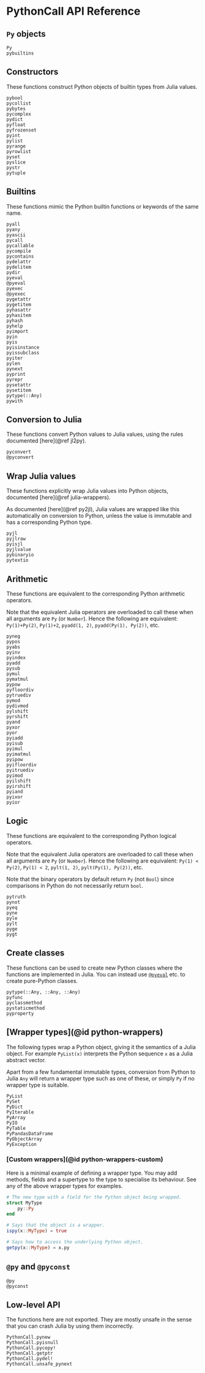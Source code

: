 # PythonCall API Reference

## `Py` objects

```@docs
Py
pybuiltins
```

## Constructors

These functions construct Python objects of builtin types from Julia values.

```@docs
pybool
pycollist
pybytes
pycomplex
pydict
pyfloat
pyfrozenset
pyint
pylist
pyrange
pyrowlist
pyset
pyslice
pystr
pytuple
```

## Builtins

These functions mimic the Python builtin functions or keywords of the same name.

```@docs
pyall
pyany
pyascii
pycall
pycallable
pycompile
pycontains
pydelattr
pydelitem
pydir
pyeval
@pyeval
pyexec
@pyexec
pygetattr
pygetitem
pyhasattr
pyhasitem
pyhash
pyhelp
pyimport
pyin
pyis
pyisinstance
pyissubclass
pyiter
pylen
pynext
pyprint
pyrepr
pysetattr
pysetitem
pytype(::Any)
pywith
```

## Conversion to Julia

These functions convert Python values to Julia values, using the rules documented [here](@ref jl2py).

```@docs
pyconvert
@pyconvert
```

## Wrap Julia values

These functions explicitly wrap Julia values into Python objects, documented [here](@ref julia-wrappers).

As documented [here](@ref py2jl), Julia values are wrapped like this automatically on
conversion to Python, unless the value is immutable and has a corresponding Python type.

```@docs
pyjl
pyjlraw
pyisjl
pyjlvalue
pybinaryio
pytextio
```

## Arithmetic

These functions are equivalent to the corresponding Python arithmetic operators.

Note that the equivalent Julia operators are overloaded to call these when all arguments
are `Py` (or `Number`). Hence the following are equivalent: `Py(1)+Py(2)`, `Py(1)+2`,
`pyadd(1, 2)`, `pyadd(Py(1), Py(2))`, etc.

```@docs
pyneg
pypos
pyabs
pyinv
pyindex
pyadd
pysub
pymul
pymatmul
pypow
pyfloordiv
pytruediv
pymod
pydivmod
pylshift
pyrshift
pyand
pyxor
pyor
pyiadd
pyisub
pyimul
pyimatmul
pyipow
pyifloordiv
pyitruediv
pyimod
pyilshift
pyirshift
pyiand
pyixor
pyior
```

## Logic

These functions are equivalent to the corresponding Python logical operators.

Note that the equivalent Julia operators are overloaded to call these when all arguments
are `Py` (or `Number`). Hence the following are equivalent: `Py(1) < Py(2)`, `Py(1) < 2`,
`pylt(1, 2)`, `pylt(Py(1), Py(2))`, etc.

Note that the binary operators by default return `Py` (not `Bool`) since comparisons in
Python do not necessarily return `bool`.

```@docs
pytruth
pynot
pyeq
pyne
pyle
pylt
pyge
pygt
```

## Create classes

These functions can be used to create new Python classes where the functions are implemented
in Julia. You can instead use [`@pyeval`](@ref) etc. to create pure-Python classes.

```@docs
pytype(::Any, ::Any, ::Any)
pyfunc
pyclassmethod
pystaticmethod
pyproperty
```

## [Wrapper types](@id python-wrappers)

The following types wrap a Python object, giving it the semantics of a Julia object. For example `PyList(x)` interprets the Python sequence `x` as a Julia abstract vector.

Apart from a few fundamental immutable types, conversion from Python to Julia `Any` will return a wrapper type such as one of these, or simply `Py` if no wrapper type is suitable.

```@docs
PyList
PySet
PyDict
PyIterable
PyArray
PyIO
PyTable
PyPandasDataFrame
PyObjectArray
PyException
```

### [Custom wrappers](@id python-wrappers-custom)

Here is a minimal example of defining a wrapper type. You may add methods, fields and a
supertype to the type to specialise its behaviour. See any of the above wrapper types for
examples.

```julia
# The new type with a field for the Python object being wrapped.
struct MyType
    py::Py
end

# Says that the object is a wrapper.
ispy(x::MyType) = true

# Says how to access the underlying Python object.
getpy(x::MyType) = x.py
```

## `@py` and `@pyconst`

```@docs
@py
@pyconst
```

## Low-level API

The functions here are not exported. They are mostly unsafe in the sense that you can
crash Julia by using them incorrectly.

```@docs
PythonCall.pynew
PythonCall.pyisnull
PythonCall.pycopy!
PythonCall.getptr
PythonCall.pydel!
PythonCall.unsafe_pynext
```
